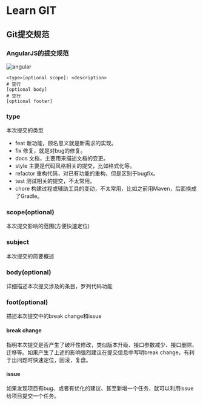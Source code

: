 # Learn GIT

## Git提交规范

### AngularJS的提交规范

![angular](https://s3.ax1x.com/2021/01/22/s5BPSO.png)

```properties
<type>[optional scope]: <description>
# 空行
[optional body]
# 空行
[optional footer]
```

### type

本次提交的类型

- feat 新功能，顾名思义就是新需求的实现。
- fix 修复，就是对bug的修复。
- docs 文档，主要用来描述文档的变更。
- style 主要是代码风格相关的提交，比如格式化等。
- refactor 重构代码，对已有功能的重构，但是区别于bugfix。
- test 测试相关的提交，不太常用。
- chore 构建过程或辅助工具的变动，不太常用，比如之前用Maven，后面换成了Gradle。

### scope(optional)

本次提交影响的范围(方便快速定位)

### subject

本次提交的简要概述

### body(optional)

详细描述本次提交涉及的条目，罗列代码功能

### foot(optional)

描述本次提交中的break change和issue

#### break change

指明本次提交是否产生了破坏性修改，类似版本升级、接口参数减少、接口删除、迁移等。如果产生了上述的影响强烈建议在提交信息中写明break change，有利于出问题时快速定位，回滚，复盘。

#### issue

如果发现项目有bug、或者有优化的建议、甚至新增一个任务，就可以利用issue给项目提交一个任务。
